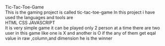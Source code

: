 Tic-Tac-Toe-Game
<br>
This is the gaming project is called tic-tac-toe-game
In this project i have used the languages and tools are
<br>
HTML
CSS
JAVASCRIPT
<br>
It is very simple game it can be played only 2 person at a time 
there are two user in this game like one is X and another is O
if the any of them get eqal value in raw ,column,and dimension he is the winner
